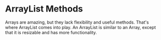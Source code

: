 # ArrayList Methods
Arrays are amazing, but they lack flexibility and useful methods. That's where ArrayList comes into play. An ArrayList is similar to an Array, except that it is resizable and has more functionality. 


